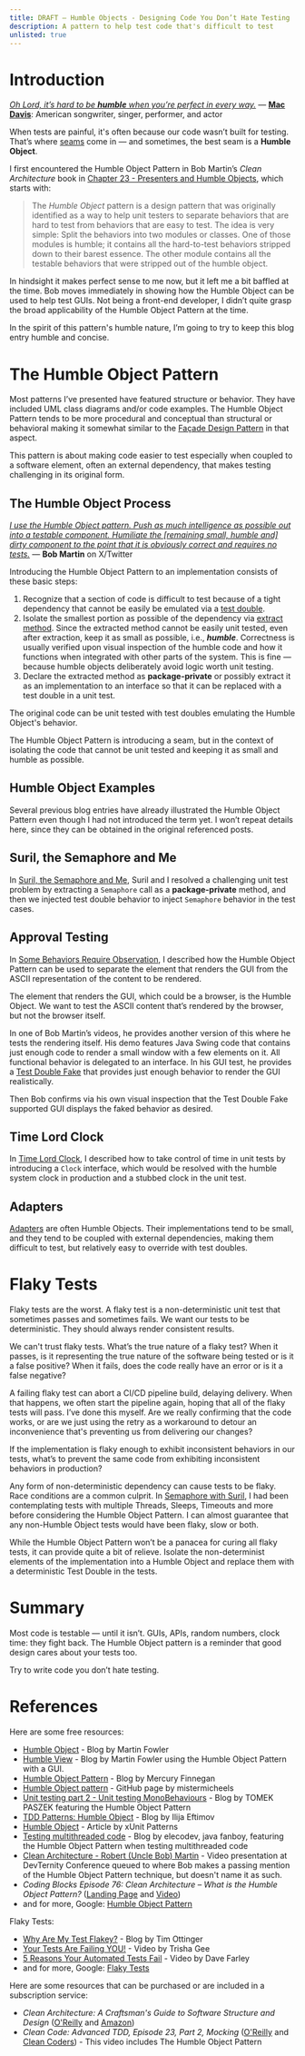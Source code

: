 ```yaml
---
title: DRAFT – Humble Objects - Designing Code You Don’t Hate Testing
description: A pattern to help test code that's difficult to test
unlisted: true
---
```


# Introduction
[_Oh Lord, it’s hard to be __humble__ when you’re perfect in every way._](https://www.youtube.com/watch?v=0WTrMuZOZvM) — [__Mac Davis__](https://en.wikipedia.org/wiki/Mac_Davis): American songwriter, singer, performer, and actor

When tests are painful, it's often because our code wasn’t built for testing. That’s where [seams](https://jhumelsine.github.io/2025/03/24/legacy-code.html#seams) come in — and sometimes, the best seam is a __Humble Object__.

I first encountered the Humble Object Pattern in Bob Martin’s _Clean Architecture_ book in [Chapter 23 - Presenters and Humble Objects](https://learning.oreilly.com/library/view/clean-architecture-a/9780134494272/ch23.xhtml#ch23), which starts with:
>The _Humble Object_ pattern is a design pattern that was originally identified as a way to help unit testers to separate behaviors that are hard to test from behaviors that are easy to test. The idea is very simple: Split the behaviors into two modules or classes. One of those modules is humble; it contains all the hard-to-test behaviors stripped down to their barest essence. The other module contains all the testable behaviors that were stripped out of the humble object.

In hindsight it makes perfect sense to me now, but it left me a bit baffled at the time. Bob moves immediately in showing how the Humble Object can be used to help test GUIs. Not being a front-end developer, I didn’t quite grasp the broad applicability of the Humble Object Pattern at the time.

In the spirit of this pattern's humble nature, I’m going to try to keep this blog entry humble and concise.

# The Humble Object Pattern
Most patterns I’ve presented have featured structure or behavior. They have included UML class diagrams and/or code examples. The Humble Object Pattern tends to be more procedural and conceptual than structural or behavioral making it somewhat similar to the [Façade Design Pattern](https://jhumelsine.github.io/2023/10/03/facade-design-pattern.html) in that aspect.

This pattern is about making code easier to test especially when coupled to a software element, often an external dependency, that makes testing challenging in its original form.

## The Humble Object Process
[_I use the Humble Object pattern. Push as much intelligence as possible out into a testable component. Humiliate the [remaining small, humble and] dirty component to the point that it is obviously correct and requires no tests._]( https://x.com/unclebobmartin/status/1122722265651720198) — __Bob Martin__ on X/Twitter

Introducing the Humble Object Pattern to an implementation consists of these basic steps:
1. Recognize that a section of code is difficult to test because of a tight dependency that cannot be easily be emulated via a [test double](https://jhumelsine.github.io/2024/07/02/test-doubles.html).
2. Isolate the smallest portion as possible of the dependency via [extract method](https://jhumelsine.github.io/2025/03/24/legacy-code.html#legacy-code-lacks-seams). Since the extracted method cannot be easily unit tested, even after extraction, keep it as small as possible, i.e., ___humble___. Correctness is usually verified upon visual inspection of the humble code and how it functions when integrated with other parts of the system. This is fine — because humble objects deliberately avoid logic worth unit testing.
3. Declare the extracted method as __package-private__ or possibly extract it as an implementation to an interface so that it can be replaced with a test double in a unit test.

The original code can be unit tested with test doubles emulating the Humble Object's behavior.

The Humble Object Pattern is introducing a seam, but in the context of isolating the code that cannot be unit tested and keeping it as small and humble as possible.

## Humble Object Examples
Several previous blog entries have already illustrated the Humble Object Pattern even though I had not introduced the term yet. I won’t repeat details here, since they can be obtained in the original referenced posts.

## Suril, the Semaphore and Me
In [Suril, the Semaphore and Me](https://jhumelsine.github.io/2024/07/08/suril-semaphore.html), Suril and I resolved a challenging unit test problem by extracting a `Semaphore` call as a __package-private__ method, and then we injected test double behavior to inject `Semaphore` behavior in the test cases.

## Approval Testing
In [Some Behaviors Require Observation](https://jhumelsine.github.io/2025/04/02/approval-testing.html#some-behaviors-require-observation), I described how the Humble Object Pattern can be used to separate the element that renders the GUI from the ASCII representation of the content to be rendered.

The element that renders the GUI, which could be a browser, is the Humble Object. We want to test the ASCII content that’s rendered by the browser, but not the browser itself.

In one of Bob Martin’s videos, he provides another version of this where he tests the rendering itself. His demo features Java Swing code that contains just enough code to render a small window with a few elements on it. All functional behavior is delegated to an interface. In his GUI test, he provides a [Test Double Fake](https://jhumelsine.github.io/2024/07/02/test-doubles.html#fake) that provides just enough behavior to render the GUI realistically.

Then Bob confirms via his own visual inspection that the Test Double Fake supported GUI displays the faked behavior as desired.

## Time Lord Clock
In [Time Lord Clock](https://jhumelsine.github.io/2025/04/08/time-lord.html#time-is-an-external-dependency), I described how to take control of time in unit tests by introducing a `Clock` interface, which would be resolved with the humble system clock in production and a stubbed clock in the unit test.

## Adapters
[Adapters](https://jhumelsine.github.io/2023/09/29/adapter-design-pattern.html) are often Humble Objects. Their implementations tend to be small, and they tend to be coupled with external dependencies, making them difficult to test, but relatively easy to override with test doubles.

# Flaky Tests
Flaky tests are the worst. A flaky test is a non-deterministic unit test that sometimes passes and sometimes fails. We want our tests to be deterministic. They should always render consistent results.

We can't trust flaky tests. What’s the true nature of a flaky test? When it passes, is it representing the true nature of the software being tested or is it a false positive? When it fails, does the code really have an error or is it a false negative?

A failing flaky test can abort a CI/CD pipeline build, delaying delivery. When that happens, we often start the pipeline again, hoping that all of the flaky tests will pass. I’ve done this myself. Are we really confirming that the code works, or are we just using the retry as a workaround to detour an inconvenience that's preventing us from delivering our changes?

If the implementation is flaky enough to exhibit inconsistent behaviors in our tests, what’s to prevent the same code from exhibiting inconsistent behaviors in production?

Any form of non-deterministic dependency can cause tests to be flaky. Race conditions are a common culprit. In [Semaphore with Suril](https://jhumelsine.github.io/2024/07/08/suril-semaphore.html#the-semaphore), I had been contemplating tests with multiple Threads, Sleeps, Timeouts and more before considering the Humble Object Pattern. I can almost guarantee that any non-Humble Object tests would have been flaky, slow or both.

While the Humble Object Pattern won’t be a panacea for curing all flaky tests, it can provide quite a bit of relieve. Isolate the non-determinist elements of the implementation into a Humble Object and replace them with a deterministic Test Double in the tests.

# Summary
Most code is testable — until it isn’t. GUIs, APIs, random numbers, clock time: they fight back. The Humble Object pattern is a reminder that good design cares about your tests too.

Try to write code you don’t hate testing.

# References
Here are some free resources:
* [Humble Object](https://martinfowler.com/bliki/HumbleObject.html) - Blog by Martin Fowler
* [Humble View](https://martinfowler.com/eaaDev/uiArchs.html#HumbleView) - Blog by Martin Fowler using the Humble Object Pattern with a GUI.
* [Humble Object Pattern](https://mercury-leo.github.io/teaching/HumbleObjectPattern/) - Blog by Mercury Finnegan
* [Humble Object pattern](https://github.com/mistermicheels/learning-notes/blob/master/architecture-design/Humble-Object-pattern.md) - GitHub page by mistermicheels
* [Unit testing part 2 - Unit testing MonoBehaviours](https://unity.com/blog/technology/unit-testing-part-2-unit-testing-monobehaviours) - Blog by TOMEK PASZEK featuring the Humble Object Pattern
* [TDD Patterns: Humble Object](https://ieftimov.com/posts/tdd-humble-object/) - Blog by Ilija Eftimov
* [Humble Object](http://xunitpatterns.com/Humble%20Object.html) - Article by xUnit Patterns
* [Testing multithreaded code](https://elecodev.wordpress.com/2015/08/10/testing-multithreaded-code/) - Blog by elecodev, java fanboy, featuring the Humble Object Pattern when testing multithreaded code
* [Clean Architecture - Robert (Uncle Bob) Martin](https://www.youtube.com/watch?v=G08FxxwPjXE&t=2042s) - Video presentation at DevTernity Conference queued to where Bob makes a passing mention of the Humble Object Pattern technique, but doesn't name it as such.
* _Coding Blocks Episode 76: Clean Architecture – What is the Humble Object Pattern?_ ([Landing Page](https://www.codingblocks.net/podcast/clean-architecture-what-is-the-humble-object-pattern/) and [Video](https://www.youtube.com/watch?v=-M0301nxE4Q))
* and for more, Google: [Humble Object Pattern](https://www.google.com/search?q=Humble+Object+Pattern )

Flaky Tests:
* [Why Are My Test Flakey?](https://www.industriallogic.com/blog/why-are-my-tests-flakey/) - Blog by Tim Ottinger
* [Your Tests Are Failing YOU!](https://www.youtube.com/watch?v=bI2HQ2N_gwY) - Video by Trisha Gee
* [5 Reasons Your Automated Tests Fail](https://www.youtube.com/watch?v=vHBzZHE4tJ0) - Video by Dave Farley
* and for more, Google: [Flaky Tests](https://www.google.com/search?q=flaky+tests)
  
Here are some resources that can be purchased or are included in a subscription service:
* _Clean Architecture: A Craftsman's Guide to Software Structure and Design_ ([O'Reilly](https://learning.oreilly.com/library/view/clean-architecture-a/9780134494272/) and [Amazon](https://www.amazon.com/Clean-Architecture-Craftsmans-Software-Structure/dp/0134494164/))
* _Clean Code: Advanced TDD, Episode 23, Part 2, Mocking_ ([O'Reilly](https://learning.oreilly.com/videos/clean-code-fundamentals/9780134661742/9780134661742-code_02_23_02/) and [Clean Coders](https://cleancoders.com/episode/clean-code-episode-23-p2)) - This video includes The Humble Object Pattern
